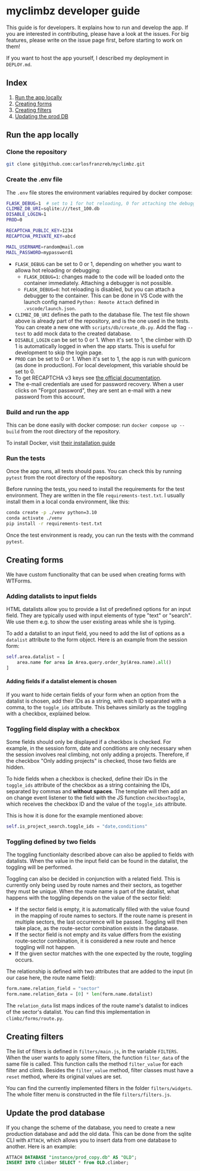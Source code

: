 # myclimbz developer guide

This guide is for developers. It explains how to run and develop the app. If you are interested in contributing, please have a look at the issues. For big features, please write on the issue page first, before starting to work on them!

If you want to host the app yourself, I described my deployment in `DEPLOY.md`.

## Index

1. [Run the app locally](#run-the-app-locally)
2. [Creating forms](#creating-forms)
3. [Creating filters](#creating-filters)
4. [Updating the prod DB](#update-the-prod-database)

## Run the app locally

### Clone the repository

```bash
git clone git@github.com:carlosfranzreb/myclimbz.git
```

### Create the .env file

The `.env` file stores the environment variables required by docker compose:

```bash
FLASK_DEBUG=1  # set to 1 for hot reloading, 0 for attaching the debugger
CLIMBZ_DB_URI=sqlite:///test_100.db
DISABLE_LOGIN=1
PROD=0

RECAPTCHA_PUBLIC_KEY=1234
RECAPTCHA_PRIVATE_KEY=abcd

MAIL_USERNAME=random@mail.com
MAIL_PASSWORD=mypassword1
```

- `FLASK_DEBUG` can be set to 0 or 1, depending on whether you want to allowa hot reloading or debugging:
  - `FLASK_DEBUG=1`: changes made to the code will be loaded onto the container immediately. Attaching a debugger is not possible.
  - `FLASK_DEBUG=0`: hot reloading is disabled, but you can attach a debugger to the container. This can be done in VS Code with the launch config named `Python: Remote Attach` defined in `.vscode/launch.json`.
- `CLIMBZ_DB_URI` defines the path to the database file. The test file shown above is already part of the repository, and is the one used in the tests. You can create a new one with `scripts/db/create_db.py`. Add the flag `--test` to add mock data to the created database.
- `DISABLE_LOGIN` can be set to 0 or 1. When it's set to 1, the climber with ID 1 is automatically logged in when the app starts. This is useful for development to skip the login page.
- `PROD` can be set to 0 or 1. When it's set to 1, the app is run with gunicorn (as done in production). For local development, this variable should be set to 0.
- To get RECAPTCHA v3 keys see [the official documentation](https://developers.google.com/recaptcha/docs/v3).
- The e-mail credentials are used for password recovery. When a user clicks on "Forgot password", they are sent an e-mail with a new password from this account.

### Build and run the app

This can be done easily with docker compose: run `docker compose up --build` from the root directory of the repository.

To install Docker, visit [their installation guide](https://docs.docker.com/engine/install/)

### Run the tests

Once the app runs, all tests should pass. You can check this by running `pytest` from the root directory of the repository.

Before running the tests, you need to install the requirements for the test environment. They are written in the file `requirements-test.txt`. I usually install them in a local conda environment, like this:

```bash
conda create -p ./venv python=3.10
conda activate ./venv
pip install -r requirements-test.txt
```

Once the test environment is ready, you can run the tests with the command `pytest`.

## Creating forms

We have custom functionality that can be used when creating forms with WTForms.

### Adding datalists to input fields

HTML datalists allow you to provide a list of predefined options for an input field. They are typically used with input elements of type "text" or "search". We use them e.g. to show the user existing areas while she is typing.

To add a datalist to an input field, you need to add the list of options as a `datalist` attribute to the form object. Here is an example from the session form:

```python
self.area.datalist = [
    area.name for area in Area.query.order_by(Area.name).all()
]
```

#### Adding fields if a datalist element is chosen

If you want to hide certain fields of your form when an option from the datalist is chosen, add their IDs as a string, with each ID separated with a comma, to the `toggle_ids` attribute. This behaves similarly as the toggling with a checkbox, explained below.

### Toggling field display with a checkbox

Some fields should only be displayed if a checkbox is checked. For example, in the session form, date and conditions are only necessary when the session involves real climbing, not only adding a projects. Therefore, if the checkbox "Only adding projects" is checked, those two fields are hidden.

To hide fields when a checkbox is checked, define their IDs in the `toggle_ids` attribute of the checkbox as a string containing the IDs, separated by commas and **without spaces**. The template will then add an on change event listener to the field with the JS function `checkboxToggle`, which receives the checkbox ID and the value of the `toggle_ids` attribute.

This is how it is done for the example mentioned above:

```python
self.is_project_search.toggle_ids = "date,conditions"
```

### Toggling defined by two fields

The toggling functionlaity described above can also be applied to fields with datalists. When the value in the input field can be found in the datalist, the toggling will be performed.

Toggling can also be decided in conjunction with a related field. This is currently only being used by route names and their sectors, as together they must be unique. When the route name is part of the datalist, what happens with the toggling depends on the value of the sector field:

- If the sector field is empty, it is automatically filled with the value found in the mapping of route names to sectors. If the route name is present in multiple sectors, the last occurrence will be passed. Toggling will then take place, as the route-sector combination exists in the database.
- If the sector field is not empty and its value differs from the existing route-sector combination, it is considered a new route and hence toggling will not happen.
- If the given sector matches with the one expected by the route, toggling occurs.

The relationship is defined with two attributes that are added to the input (in our case here, the route name field):

```python
form.name.relation_field = "sector"
form.name.relation_data = [0] * len(form.name.datalist)
```

The `relation_data` list maps indices of the route name's datalist to indices of the sector's datalist. You can find this implementation in `climbz/forms/route.py`.

## Creating filters

The list of filters is defined in `filters/main.js`, in the variable `FILTERS`. When the user wants to apply some filters, the function `filter_data` of the same file is called. This function calls the method `filter_value` for each filter and climb. Besides the `filter_value` method, filter classes must have a `reset` method, where its original values are set.

You can find the currently implemented filters in the folder `filters/widgets`. The whole filter menu is constructed in the file `filters/filters.js`.

## Update the prod database

If you change the scheme of the database, you need to create a new production database and add the old data. This can be done from the sqlite CLI with `ATTACH`, which allows you to insert data from one database to another. Here is an example:

```sql
ATTACH DATABASE "instance/prod_copy.db" AS "OLD";
INSERT INTO climber SELECT * from OLD.climber;
```
